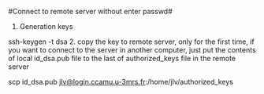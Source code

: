 #Connect to remote server without enter passwd#
1. Generation keys 

ssh-keygen -t dsa
2. copy the key to remote server, only for the first time, if you want to connect to the server in another computer, just put the contents of local id_dsa.pub file to the last of authorized_keys file in the remote server

scp id_dsa.pub jlv@login.ccamu.u-3mrs.fr:/home/jlv/authorized_keys

